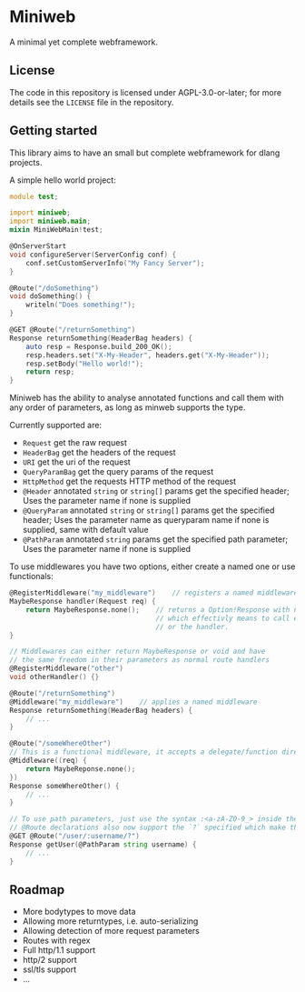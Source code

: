 # Miniweb

A minimal yet complete webframework.

## License

The code in this repository is licensed under AGPL-3.0-or-later; for more details see the `LICENSE` file in the repository.

## Getting started

This library aims to have an small but complete webframework for dlang projects.

A simple hello world project:
```d
module test;

import miniweb;
import miniweb.main;
mixin MiniWebMain!test;

@OnServerStart
void configureServer(ServerConfig conf) {
    conf.setCustomServerInfo("My Fancy Server");
}

@Route("/doSomething")
void doSomething() {
    writeln("Does something!");
}

@GET @Route("/returnSomething")
Response returnSomething(HeaderBag headers) {
    auto resp = Response.build_200_OK();
    resp.headers.set("X-My-Header", headers.get("X-My-Header"));
    resp.setBody("Hello world!");
    return resp;
}
```
Miniweb has the ability to analyse annotated functions and call them with any order of parameters, as long as minweb supports the type.

Currently supported are:
- `Request` get the raw request
- `HeaderBag` get the headers of the request
- `URI` get the uri of the request
- `QueryParamBag` get the query params of the request
- `HttpMethod` get the requests HTTP method of the request
- `@Header` annotated `string` or `string[]` params get the specified header;
    Uses the parameter name if none is supplied
- `@QueryParam` annotated `string` or `string[]` params get the specified header;
    Uses the parameter name as queryparam name if none is supplied, same with default value
- `@PathParam` annotated `string` params get the specified path parameter;
    Uses the parameter name if none is supplied

To use middlewares you have two options, either create a named one or use functionals:
```d
@RegisterMiddleware("my_middleware")    // registers a named middleware
MaybeResponse handler(Request req) {
    return MaybeResponse.none();    // returns a Option!Response with no value set,
                                    // which effectivly means to call either the next middleware
                                    // or the handler.
}

// Middlewares can either return MaybeResponse or void and have
// the same freedom in their parameters as normal route handlers
@RegisterMiddleware("other")
void otherHandler() {}

@Route("/returnSomething")
@Middleware("my_middleware")    // applies a named middleware
Response returnSomething(HeaderBag headers) {
    // ...
}

@Route("/someWhereOther")
// This is a functional middleware, it accepts a delegate/function directly
@Middleware((req) {
    return MaybeReponse.none();
})
Response someWhereOther() {
    // ...
}

// To use path parameters, just use the syntax :<a-zA-Z0-9_> inside the route matcher.
// @Route declarations also now support the `?` specified which make the character before it optional.
@GET @Route("/user/:username/?")
Response getUser(@PathParam string username) {
    // ...
}
```

## Roadmap

- More bodytypes to move data
- Allowing more returntypes, i.e. auto-serializing
- Allowing detection of more request parameters
- Routes with regex
- Full http/1.1 support
- http/2 support
- ssl/tls support
- ...
